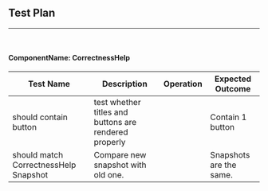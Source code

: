 ## Test Plan 
--------
<br>

#### ComponentName: CorrectnessHelp

|Test Name|Description|Operation|Expected Outcome|
|----|------|--------|----------------|
| should contain button |test whether titles and buttons are rendered properly| | Contain 1 button |
| should match CorrectnessHelp Snapshot | Compare new snapshot with old one. |  | Snapshots are the same. |








